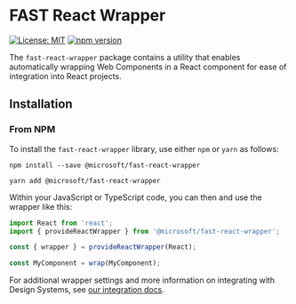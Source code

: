 # FAST React Wrapper

[![License: MIT](https://img.shields.io/badge/License-MIT-yellow.svg)](https://opensource.org/licenses/MIT)
[![npm version](https://badge.fury.io/js/%40microsoft%2Ffast-react-wrapper.svg)](https://badge.fury.io/js/%40microsoft%2Ffast-react-wrapper)

The `fast-react-wrapper` package contains a utility that enables automatically wrapping Web Components in a React component for ease of integration into React projects.

## Installation

### From NPM

To install the `fast-react-wrapper` library, use either `npm` or `yarn` as follows:

```shell
npm install --save @microsoft/fast-react-wrapper
```

```shell
yarn add @microsoft/fast-react-wrapper
```

Within your JavaScript or TypeScript code, you can then and use the wrapper like this:

```ts
import React from 'react';
import { provideReactWrapper } from '@microsoft/fast-react-wrapper';

const { wrapper } = provideReactWrapper(React);

const MyComponent = wrap(MyComponent);
```

For additional wrapper settings and more information on integrating with Design Systems, see [our integration docs](https://fast.design/docs/integrations/react).